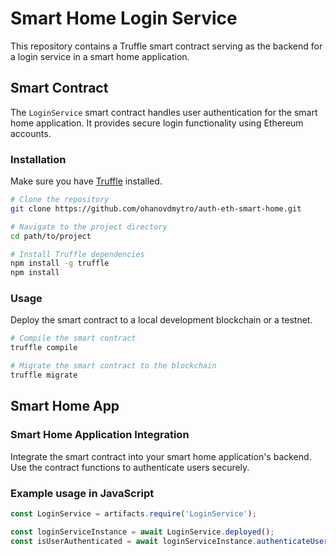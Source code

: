 # Smart Home Login Service

This repository contains a Truffle smart contract serving as the backend for a login service in a smart home application.

## Smart Contract

The `LoginService` smart contract handles user authentication for the smart home application. It provides secure login functionality using Ethereum accounts.

### Installation

Make sure you have [Truffle](https://www.trufflesuite.com/truffle) installed.

```bash
# Clone the repository
git clone https://github.com/ohanovdmytro/auth-eth-smart-home.git

# Navigate to the project directory
cd path/to/project

# Install Truffle dependencies
npm install -g truffle
npm install
```

### Usage
Deploy the smart contract to a local development blockchain or a testnet.
 ```bash
# Compile the smart contract
truffle compile

# Migrate the smart contract to the blockchain
truffle migrate
```
## Smart Home App

### Smart Home Application Integration

Integrate the smart contract into your smart home application's backend. Use the contract functions to authenticate users securely.

### Example usage in JavaScript
```javascript
const LoginService = artifacts.require('LoginService');

const loginServiceInstance = await LoginService.deployed();
const isUserAuthenticated = await loginServiceInstance.authenticateUser(userAddress, userPassword);
```

